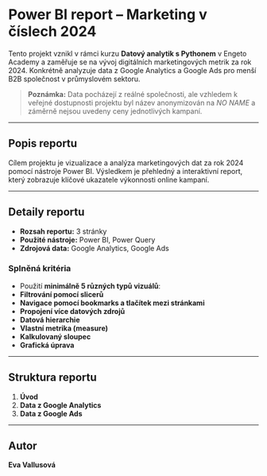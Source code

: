 # Power BI report – Marketing v číslech 2024

Tento projekt vznikl v rámci kurzu **Datový analytik s Pythonem** v Engeto Academy a zaměřuje se na vývoj digitálních marketingových metrik za rok 2024. Konkrétně analyzuje data z Google Analytics a Google Ads pro menší B2B společnost v průmyslovém sektoru.

> **Poznámka:** Data pocházejí z reálné společnosti, ale vzhledem k veřejné dostupnosti projektu byl název anonymizován na *NO NAME* a záměrně nejsou uvedeny ceny jednotlivých kampaní.

---

## Popis reportu

Cílem projektu je vizualizace a analýza marketingových dat za rok 2024 pomocí nástroje Power BI. Výsledkem je přehledný a interaktivní report, který zobrazuje klíčové ukazatele výkonnosti online kampaní.

---

## Detaily reportu

- **Rozsah reportu:** 3 stránky  
- **Použité nástroje:** Power BI, Power Query  
- **Zdrojová data:** Google Analytics, Google Ads  

### Splněná kritéria

- Použití **minimálně 5 různých typů vizuálů**:
- **Filtrování pomocí slicerů**
- **Navigace pomocí bookmarks a tlačítek mezi stránkami**  
- **Propojení více datových zdrojů** 
- **Datová hierarchie**  
- **Vlastní metrika (measure)**
- **Kalkulovaný sloupec**
- **Grafická úprava** 

---

## Struktura reportu

1. **Úvod**  
2. **Data z Google Analytics**  
3. **Data z Google Ads**  

---

## Autor

**Eva Vallusová**
